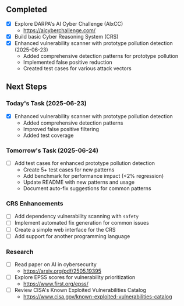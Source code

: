 ## Completed
- [x] Explore DARPA's AI Cyber Challenge (AIxCC)
  - https://aicyberchallenge.com/
- [x] Build basic Cyber Reasoning System (CRS)
- [x] Enhanced vulnerability scanner with prototype pollution detection (2025-06-23)
  - Added comprehensive detection patterns for prototype pollution
  - Implemented false positive reduction
  - Created test cases for various attack vectors

## Next Steps
### Today's Task (2025-06-23)
- [x] Enhanced vulnerability scanner with prototype pollution detection
  - Added comprehensive detection patterns
  - Improved false positive filtering
  - Added test coverage

### Tomorrow's Task (2025-06-24)
- [ ] Add test cases for enhanced prototype pollution detection
  - Create 5+ test cases for new patterns
  - Add benchmark for performance impact (<2% regression)
  - Update README with new patterns and usage
  - Document auto-fix suggestions for common patterns

### CRS Enhancements
- [ ] Add dependency vulnerability scanning with `safety`
- [ ] Implement automated fix generation for common issues
- [ ] Create a simple web interface for the CRS
- [ ] Add support for another programming language

### Research
- [ ] Read paper on AI in cybersecurity
  - https://arxiv.org/pdf/2505.19395
- [ ] Explore EPSS scores for vulnerability prioritization
  - https://www.first.org/epss/
- [ ] Review CISA's Known Exploited Vulnerabilities Catalog
  - https://www.cisa.gov/known-exploited-vulnerabilities-catalog
